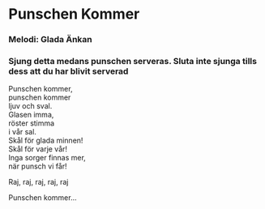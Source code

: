 # Punschen Kommer
### Melodi: Glada Änkan
### Sjung detta medans punschen serveras. Sluta inte sjunga tills dess att du har blivit serverad
Punschen kommer,\
punschen kommer\
ljuv och sval.\
Glasen imma,\
röster stimma\
i vår sal.\
Skål för glada minnen!\
Skål för varje vår!\
Inga sorger finnas mer,\
när punsch vi får!

Raj, raj, raj, raj, raj

Punschen kommer...
